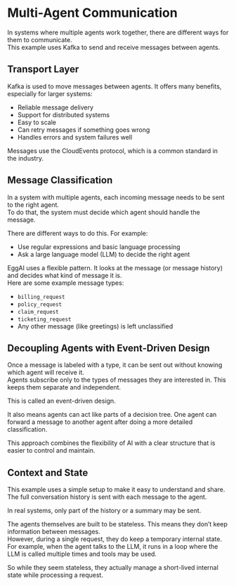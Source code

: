 # Multi-Agent Communication

In systems where multiple agents work together, there are different ways for them to communicate.  
This example uses Kafka to send and receive messages between agents.

## Transport Layer

Kafka is used to move messages between agents. It offers many benefits, especially for larger systems:

- Reliable message delivery
- Support for distributed systems
- Easy to scale
- Can retry messages if something goes wrong
- Handles errors and system failures well

Messages use the CloudEvents protocol, which is a common standard in the industry.

## Message Classification

In a system with multiple agents, each incoming message needs to be sent to the right agent.  
To do that, the system must decide which agent should handle the message.

There are different ways to do this. For example:

- Use regular expressions and basic language processing
- Ask a large language model (LLM) to decide the right agent

EggAI uses a flexible pattern. It looks at the message (or message history) and decides what kind of message it is.  
Here are some example message types:

- `billing_request`
- `policy_request`
- `claim_request`
- `ticketing_request`
- Any other message (like greetings) is left unclassified

## Decoupling Agents with Event-Driven Design

Once a message is labeled with a type, it can be sent out without knowing which agent will receive it.  
Agents subscribe only to the types of messages they are interested in. This keeps them separate and independent.

This is called an event-driven design.

It also means agents can act like parts of a decision tree. One agent can forward a message to another agent after doing a more detailed classification.

This approach combines the flexibility of AI with a clear structure that is easier to control and maintain.

## Context and State

This example uses a simple setup to make it easy to understand and share.  
The full conversation history is sent with each message to the agent.

In real systems, only part of the history or a summary may be sent.

The agents themselves are built to be stateless. This means they don’t keep information between messages.  
However, during a single request, they do keep a temporary internal state. For example, when the agent talks to the LLM, it runs in a loop where the LLM is called multiple times and tools may be used.

So while they seem stateless, they actually manage a short-lived internal state while processing a request.
